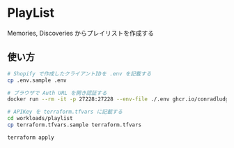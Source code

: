 # PlayList

Memories, Discoveries からプレイリストを作成する

## 使い方

```bash
# Shopify で作成したクライアントIDを .env を記載する
cp .env.sample .env

# ブラウザで Auth URL を開き認証する
docker run --rm -it -p 27228:27228 --env-file ./.env ghcr.io/conradludgate/spotify-auth-proxy

# APIKey を terraform.tfvars に記載する
cd workloads/playlist
cp terraform.tfvars.sample terraform.tfvars

terraform apply
```
